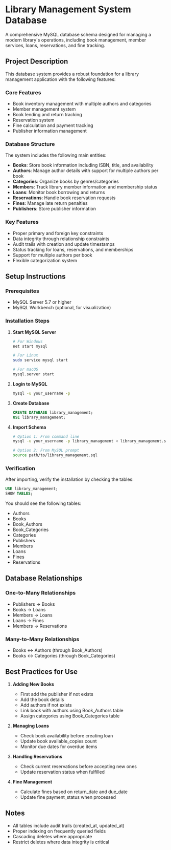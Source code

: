 # Library Management System Database

A comprehensive MySQL database schema designed for managing a modern library's operations, including book management, member services, loans, reservations, and fine tracking.

## Project Description

This database system provides a robust foundation for a library management application with the following features:

### Core Features
- Book inventory management with multiple authors and categories
- Member management system
- Book lending and return tracking
- Reservation system
- Fine calculation and payment tracking
- Publisher information management

### Database Structure
The system includes the following main entities:
- **Books**: Store book information including ISBN, title, and availability
- **Authors**: Manage author details with support for multiple authors per book
- **Categories**: Organize books by genres/categories
- **Members**: Track library member information and membership status
- **Loans**: Monitor book borrowing and returns
- **Reservations**: Handle book reservation requests
- **Fines**: Manage late return penalties
- **Publishers**: Store publisher information

### Key Features
- Proper primary and foreign key constraints
- Data integrity through relationship constraints
- Audit trails with creation and update timestamps
- Status tracking for loans, reservations, and memberships
- Support for multiple authors per book
- Flexible categorization system

## Setup Instructions

### Prerequisites
- MySQL Server 5.7 or higher
- MySQL Workbench (optional, for visualization)

### Installation Steps

1. **Start MySQL Server**
   ```bash
   # For Windows
   net start mysql

   # For Linux
   sudo service mysql start

   # For macOS
   mysql.server start
   ```

2. **Login to MySQL**
   ```bash
   mysql -u your_username -p
   ```

3. **Create Database**
   ```sql
   CREATE DATABASE library_management;
   USE library_management;
   ```

4. **Import Schema**
   ```bash
   # Option 1: From command line
   mysql -u your_username -p library_management < library_management.sql

   # Option 2: From MySQL prompt
   source path/to/library_management.sql
   ```

### Verification
After importing, verify the installation by checking the tables:
```sql
USE library_management;
SHOW TABLES;
```

You should see the following tables:
- Authors
- Books
- Book_Authors
- Book_Categories
- Categories
- Publishers
- Members
- Loans
- Fines
- Reservations

## Database Relationships

### One-to-Many Relationships
- Publishers → Books
- Books → Loans
- Members → Loans
- Loans → Fines
- Members → Reservations

### Many-to-Many Relationships
- Books ↔ Authors (through Book_Authors)
- Books ↔ Categories (through Book_Categories)

## Best Practices for Use

1. **Adding New Books**
   - First add the publisher if not exists
   - Add the book details
   - Add authors if not exists
   - Link book with authors using Book_Authors table
   - Assign categories using Book_Categories table

2. **Managing Loans**
   - Check book availability before creating loan
   - Update book available_copies count
   - Monitor due dates for overdue items

3. **Handling Reservations**
   - Check current reservations before accepting new ones
   - Update reservation status when fulfilled

4. **Fine Management**
   - Calculate fines based on return_date and due_date
   - Update fine payment_status when processed

## Notes
- All tables include audit trails (created_at, updated_at)
- Proper indexing on frequently queried fields
- Cascading deletes where appropriate
- Restrict deletes where data integrity is critical 